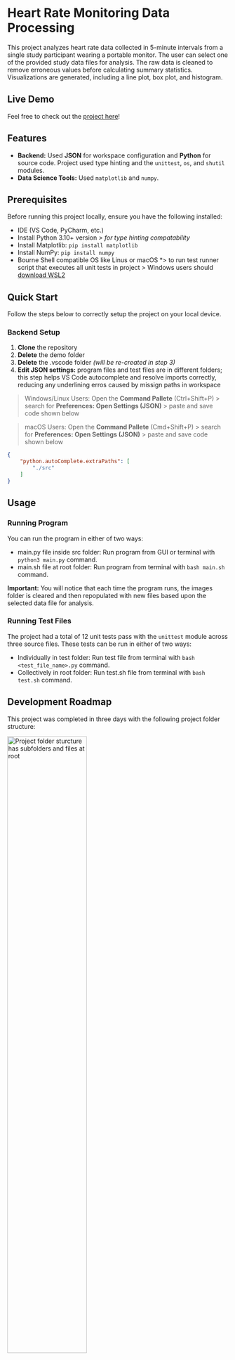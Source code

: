 # Heart Rate Monitoring Data Processing

This project analyzes heart rate data collected in 5-minute intervals from a single study participant wearing a portable monitor. The user can select one of the provided study data files for analysis. The raw data is cleaned to remove erroneous values before calculating summary statistics. Visualizations are generated, including a line plot, box plot, and histogram.

## Live Demo

Feel free to check out the [project here](www.google.com)!

## Features

* **Backend:** Used **JSON** for workspace configuration and **Python** for source code. Project used type hinting and the `unittest`, `os`, and `shutil` modules.
* **Data Science Tools:** Used `matplotlib` and `numpy`.

## Prerequisites

Before running this project locally, ensure you have the following installed:

* IDE (VS Code, PyCharm, etc.)
* Install Python 3.10+ version *> for type hinting compatability*
* Install Matplotlib: `pip install matplotlib`
* Install NumPy: `pip install numpy`
* Bourne Shell compatible OS like Linus or macOS *> to run test runner script that executes all unit tests in project > Windows users should [download WSL2](https://learn.microsoft.com/en-us/windows/wsl/install)

## Quick Start

Follow the steps below to correctly setup the project on your local device.

### Backend Setup

1. **Clone** the repository
2. **Delete** the demo folder
3. **Delete** the .vscode folder *(will be re-created in step 3)*
4. **Edit JSON settings:** program files and test files are in different folders; this step helps VS Code autocomplete and resolve imports correctly, reducing any underlining erros caused by missign paths in workspace

> Windows/Linux Users:
> Open the **Command Pallete** (Ctrl+Shift+P) > search for **Preferences: Open Settings (JSON)** > paste and save code shown below

> macOS Users:
> Open the **Command Pallete** (Cmd+Shift+P) > search for **Preferences: Open Settings (JSON)** > paste and save code shown below

```json
{
    "python.autoComplete.extraPaths": [
        "./src"
    ]
}
```

## Usage

### Running Program

You can run the program in either of two ways:
* main.py file inside src folder: Run program from GUI or terminal with `python3 main.py` command.
* main.sh file at root folder: Run program from terminal with `bash main.sh` command.

**Important:** You will notice that each time the program runs, the images folder is cleared and then repopulated with new files based upon the selected data file for analysis.

### Running Test Files

The project had a total of 12 unit tests pass with the `unittest` module across three source files. These tests can be run in either of two ways:
* Individually in test folder: Run test file from terminal with `bash <test_file_name>.py` command.
* Collectively in root folder: Run test.sh file from terminal with `bash test.sh` command.

## Development Roadmap

This project was completed in three days with the following project folder structure:

<img src="demo/project_structure.PNG" alt="Project folder sturcture has subfolders and files at root" width="60%">

### Setbacks

This was my first time using Python to create visualizations. [Matplotlib documentation provided online examples](https://matplotlib.org/stable/index.html) that helped me know how to create line plots, box plots, and histograms.

### Successes

* **File Management:** Used `get_file_data.py` and `visualize.py` files to properly locate, create, read, update, and delete directories and files for project needs.
* **Unit Testing:** 12 tests written and passed for edge cases in 3 Python files.

### Improvements

The current project setup requires users to manually download and run it locally  in an IDE, wich limits the potential user base. Many users are not familiar with this process, making it difficult for a broader audience to use this project.

The next step to advance this project would be to develop a frontend component. A web app with features allowing users to upload files and make selections would be ideal. Additionally, the app could temporarily cache data to streamline the process.

## Results

Summary statistics for data files:

| File Name | Maximum HR | Average HR | Standard Deviation HR |
|-----------|------------|------------|-----------------------|
| phase0.txt| 93         | 64.59      | 8.53                  |
| phase1.txt| 110        | 87.30      | 9.90                  |
| phase2.txt| 117        | 85.18      | 13.38                 |
| phase3.txt| 99         | 60.65      | 11.00                 |

### Visualizations for `phase0.txt` file:

<img src="demo/phase0_visualizations.PNG" alt="Created line plot, box plot, and histogram for phase0.txt file" width="100%">

### Visualizations for `phase1.txt` file:

<img src="demo/phase1_visualizations.PNG" alt="Created line plot, box plot, and histogram for phase1.txt file" width="100%">

### Visualizations for `phase2.txt` file:

<img src="demo/phase2_visualizations.PNG" alt="Created line plot, box plot, and histogram for phase2.txt file" width="100%">

### Visualizations for `phase3.txt` file:

<img src="demo/phase3_visualizations.PNG" alt="Created line plot, box plot, and histogram for phase3.txt file" width="100%">

## Analysis

### Question 1

> Take a look at the file labeled `data/phase0.txt`. Why might we have missing values or values that state "NO DATA" in this dataset? While we are currently ignoring these values, what might be the risk of filtering these values out?

Erroneous data might be due to either problems with the portable monitoring device (e.g. lack of power) or noncompliance from the test subject (e.g. taking monitor off). The current project doesn't track how many values are filtered out from each data file analyzed. This makes it difficult to know the significance of the untracked erroneous data.

### Question 2

> During sleep, we expect maximum heart rate of a phase to be **lower** than the maximum heart rate of all other phases. Observe the visualizations and descriptive statistics that you've calculated. Using these findings, in which phase does sleep occur? Mention numerical details that back your findings.

**Phase 0** likely represents **sleep** activity. The 98 bpm maximum heart rate here was lower than all other periods.

### Question 3

> During exercise, we expect the maximum heart rate of a phase to be **higher** the maximum heart rate of all other phases. Observe the visualizations and descriptive statistics that you've calculated. Using these findings, in which phase(s) does exercise occur? Mention numerical details that back your findings.

**Phases 1 and 2** likely represent **exercise** activity. Data was recorded from an adult male. Only phases 1 and 2 had maximum heart rates of 110 bpm and 117 bpm, respectively, above this normal resting range of 60 to 100 bpm.

### Question 4

> During regular periods of awake activity, we expect the average heart rate of a phase to be relatively **lower** than the average heart rate of other phases, but we also expect standard deviation to be **higher**. In which phase do we notice this trend?

**Phase 3** likely represents **awake** activity. The 60.65 bpm average heart rate here was lower than all other periods. The standard deviation of 11 bpm was also the second highest.

## Credits and Contributing

[The Knowledge House](https://www.theknowledgehouse.org/) provided the project requirements and raw data for this project. Contributions are welcome! Feel free to submit a pull request to improve the project or opena  issue to report any problems.